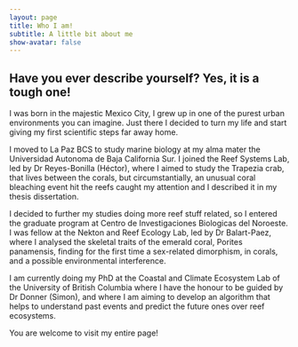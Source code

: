 ```yaml
---
layout: page
title: Who I am!
subtitle: A little bit about me
show-avatar: false
---
```


## Have you ever describe yourself? Yes, it is a tough one!

I was born in the majestic Mexico City, I grew up in one of the purest urban environments you can imagine. Just there I decided to turn my life and start giving my first scientific steps far away home. 

I moved to La Paz BCS to study marine biology at my alma mater the Universidad Autonoma de Baja California Sur. I joined the Reef Systems Lab, led by Dr Reyes-Bonilla (Héctor), where I aimed to study the Trapezia crab, that lives between the corals, but circumstantially, an unusual coral bleaching event hit the reefs caught my attention and I described it in my thesis dissertation.

I decided to further my studies doing more reef stuff related, so I entered the graduate program at Centro de Investigaciones Biologicas del Noroeste. I was fellow at the Nekton and Reef Ecology Lab, led by Dr Balart-Paez, where I analysed the skeletal traits of the emerald coral, Porites panamensis, finding for the first time a sex-related dimorphism, in corals, and a possible environmental interference. 

I am currently doing my PhD at the Coastal and Climate Ecosystem Lab of the University of British Columbia where I have the honour to be guided by Dr Donner (Simon), and where I am aiming to develop an algorithm that helps to understand past events and predict the future ones over reef ecosystems. 

You are welcome to visit my entire page! 


